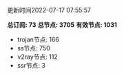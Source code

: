 更新时间2022-07-17 07:55:57

**总订阅: 73**
**总节点: 3705**
**有效节点: 1031**
- trojan节点: 166
- ss节点: 750
- v2ray节点: 112
- ssr节点: 3
